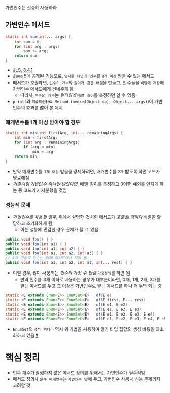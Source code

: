 가변인수는 신중히 사용하라
## 가변인수 메서드 
```java
static int sum(int... args) {
	int sum = 0;
	for (int arg : args)
		sum += arg;
	return sum;
}
```
- [JLS, 8.4.1](https://docs.oracle.com/javase/specs/jls/se8/html/jls-8.html#jls-8.4.1)
- [Java 5에 공개된 기능](https://docs.oracle.com/javase/1.5.0/docs/guide/language/varargs.html)으로, `명시한 타입의 인수`를 `0개 이상` 받을 수 있는 메서드
- 메서드가 호출되면, `인수의 개수`와 `길이가 같은 배열`을 만들고, 인수들을 `배열에 저장`해 가변인수 메서드에게 건네주게 됨
	- 따라서, `인수의 개수`는 *런타임에* `배열 길이`를 측정하면 알 수 있음
- `printf`와 `리플렉션`(ex. `Method.invoke(Object obj, Object... args)`)이 가변인수의 효과를 많이 본 예시
### 매개변수를 1개 이상 받아야 할 경우
```java
static int min(int firstArg, int... remainingArgs) {
	int min = firstArg;
	for (int arg : remainingArgs)
		if (arg < min)
			min = arg;
	return min;
}
```
- 만약 매개변수를 `1개 이상` 받음을 강제하려면, 매개변수를 `2개` 받도록 하면 코드가 명료해짐
- *기존처럼 가변인수 하나만 받았다면*, 배열 길이를 측정하고 0이면 예외를 던지게 하는 등 코드가 지저분했을 것임
### 성능적 문제
- *가변인수를 사용할 경우*, 위에서 설명한 것처럼 메서드가 *호출될 때마다* 배열을 할당하고 초기화하게 됨
	- 이는 성능에 민감한 경우 문제가 될 수 있음
```java
public void foo() { }
public void foo(int a1) { }
public void foo(int a1, int a2) { }
public void foo(int a1, int a2, int a3) { }
// 4개 이상의 인수는 아래 메서드에서 처리 됨
public void foo(int a1, int a2, int a3, int... rest) { }
```
- 이럴 경우, 많이 사용되는 *인수의 가짓 수 만큼* `다중정의`를 하면 됨
	- 만약 인수를 3개 이하로 사용하는 경우가 대부분이라면, 0개, 1개, 2개, 3개를 받는 메서드를 두고 그 이상은 가변인수로 받는 메서드를 하나 더 두면 되는 것
```java
static <E extends Enum<E>> EnumSet<E>	of(E e)
static <E extends Enum<E>> EnumSet<E>	of(E first, E... rest)
static <E extends Enum<E>> EnumSet<E>	of(E e1, E e2)
static <E extends Enum<E>> EnumSet<E>	of(E e1, E e2, E e3)
static <E extends Enum<E>> EnumSet<E>	of(E e1, E e2, E e3, E e4)
static <E extends Enum<E>> EnumSet<E>	of(E e1, E e2, E e3, E e4, E e5)
```
- `EnumSet`의 `정적 팩터리` 역시 위 기법을 사용하여 열거 타입 집합의 생성 비용을 최소화하고 있음 [#](https://docs.oracle.com/javase/8/docs/api/java/util/EnumSet.html)
# 핵심 정리
- 인수 개수가 일정하지 않은 메서드 정의를 위해서는 가변인수가 필수적임
- 메서드 정의시 `필수 매개변수`는 `가변인수 앞`에 두고, 가변인수 사용시 성능 문제까지 고려할 것